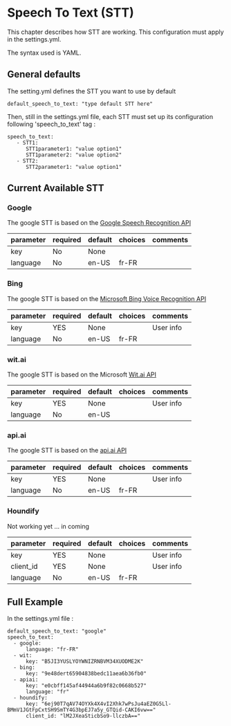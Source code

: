 # Speech To Text (STT)

This chapter describes how STT are working.
This configuration must apply in the settings.yml.

The syntax used is YAML.

## General defaults

The setting.yml defines the STT you want to use by default
```
default_speech_to_text: "type default STT here"
```

Then, still in the settings.yml file, each STT must set up its configuration following 'speech_to_text' tag :
```
speech_to_text:
   - STT1:
      STT1parameter1: "value option1"
      STT1parameter2: "value option2"
   - STT2:
      STT2parameter1: "value option1"
```

## Current Available STT

### Google

The google STT is based on the [Google Speech Recognition API](https://cloud.google.com/speech/)

| parameter| required | default | choices | comments |
|----------|----------|---------|---------|----------|
| key      | No       | None    |         |          |
| language | No       | en-US   | fr-FR   |          |

### Bing

The google STT is based on the [Microsoft Bing Voice Recognition API](https://www.microsoft.com/cognitive-services/en-us/speech-api)

| parameter| required | default | choices | comments |
|----------|----------|---------|---------|----------|
| key      | YES      | None    |         |User info |
| language | No       | en-US   | fr-FR   |          |

### wit.ai

The google STT is based on the Microsoft [Wit.ai API](https://wit.ai/)

| parameter| required | default | choices | comments |
|----------|----------|---------|---------|----------|
| key      | YES      | None    |         |User info |
| language | No       | en-US   |         |          |

### api.ai

The google STT is based on the [api.ai API](https://api.ai/)

| parameter| required | default | choices | comments |
|----------|----------|---------|---------|----------|
| key      | YES      | None    |         |User info |
| language | No       | en-US   | fr-FR   |          |

### Houndify

Not working yet ... in coming

| parameter| required | default | choices | comments |
|----------|----------|---------|---------|----------|
| key      | YES      | None    |         |User info |
| client_id| YES      | None    |         |User info |
| language | No       | en-US   | fr-FR   |          |

## Full Example

In the settings.yml file :

```
default_speech_to_text: "google"
speech_to_text:
  - google:
      language: "fr-FR"
  - wit:
      key: "B5JI3YUSLYOYWNIZRNBVM34XUODME2K"
  - bing:
      key: "9e48dert65904838bedc11aea6b36fb0"
  - apiai:
      key: "e0cbff145af44944a6b9f82c0668b527"
      language: "fr"
  - houndify:
      key: "6ej90T7qAV74OYXk4X4vI2Xhk7wPsJu4aEZ0G5Ll-BMmV1JGtFpCxtSH9SmTY4G3bpEJ7a5y_GTQid-CAKI6vw=="
      client_id: "lM2JXeaSticbSo9-llczbA=="

```
